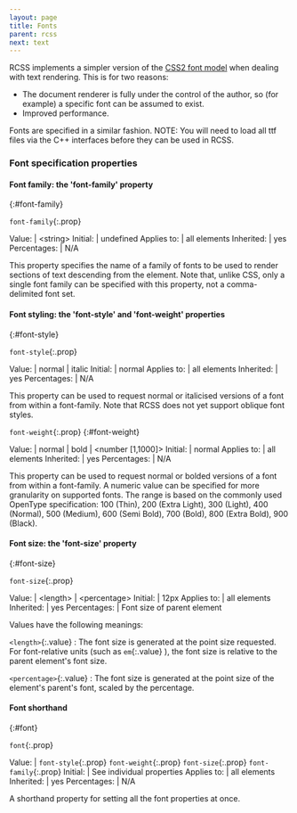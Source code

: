 ```yaml
---
layout: page
title: Fonts
parent: rcss
next: text
---
```


RCSS implements a simpler version of the [CSS2 font model](http://www.w3.org/TR/REC-CSS2/fonts.html) when dealing with text rendering. This is for two reasons:

* The document renderer is fully under the control of the author, so (for example) a specific font can be assumed to exist.
* Improved performance.

Fonts are specified in a similar fashion.
NOTE: You will need to load all ttf files via the C++ interfaces before they can be used in RCSS.

### Font specification properties

#### Font family: the 'font-family' property
{:#font-family}

`font-family`{:.prop}

Value: | \<string\>
Initial: | undefined
Applies to: | all elements
Inherited: | yes
Percentages: | N/A

This property specifies the name of a family of fonts to be used to render sections of text descending from the element. Note that, unlike CSS, only a single font family can be specified with this property, not a comma-delimited font set.

#### Font styling: the 'font-style' and 'font-weight' properties
{:#font-style}

`font-style`{:.prop}

Value: | normal \| italic
Initial: | normal
Applies to: | all elements
Inherited: | yes
Percentages: | N/A

This property can be used to request normal or italicised versions of a font from within a font-family. Note that RCSS does not yet support oblique font styles.

`font-weight`{:.prop}
{:#font-weight}

Value: | normal \| bold \| \<number \[1,1000\]\>
Initial: | normal
Applies to: | all elements
Inherited: | yes
Percentages: | N/A

This property can be used to request normal or bolded versions of a font from within a font-family. A numeric value can be specified for more granularity on supported fonts. The range is based on the commonly used OpenType specification: 100 (Thin), 200 (Extra Light), 300 (Light), 400 (Normal), 500 (Medium), 600 (Semi Bold), 700 (Bold), 800 (Extra Bold), 900 (Black).

#### Font size: the 'font-size' property
{:#font-size}

`font-size`{:.prop}

Value: | \<length\> \| \<percentage\>
Initial: | 12px
Applies to: | all elements
Inherited: | yes
Percentages: | Font size of parent element

Values have the following meanings:

`<length>`{:.value}
: The font size is generated at the point size requested. For font-relative units (such as `em`{:.value} ), the font size is relative to the parent element's font size.

`<percentage>`{:.value}
: The font size is generated at the point size of the element's parent's font, scaled by the percentage.


#### Font shorthand
{:#font}

`font`{:.prop}

Value: | `font-style`{:.prop} `font-weight`{:.prop} `font-size`{:.prop} `font-family`{:.prop}
Initial: | See individual properties
Applies to: | all elements
Inherited: | yes
Percentages: | N/A

A shorthand property for setting all the font properties at once.
